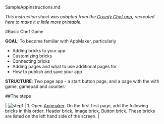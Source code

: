 SampleAppInstructions.md

_This instruction sheet was adapted from the [Greedy Chef app](https://mcbeckster.makes.org/thimble/NTc4NjgzMTM2/chef-adventure-game), recreated here to make it a little more printable._

#Basic Chef Game

**GOAL**: To become familiar with AppMaker, particularly
* Adding bricks to your app
* Customizing bricks
* Connecting bricks
* Adding pages and what to use additional pages for
* How to publish and save your app

**STRUCTURE**: Two page app - a start button page, and a page with the with game, gamepad and counter. 

##The steps

| ![step1](http://i.imgur.com/6cDoJ1S.png) | 1. Open [Appmaker](https://apps.webmaker.org/designer). On the first first page, add the following bricks in this order: Header brick, Image brick, Button brick. These bricks are listed on the left hand side of the screen. |
